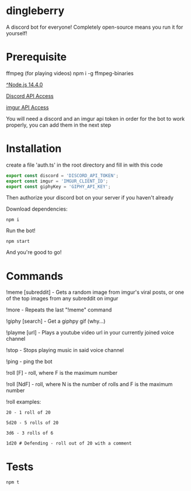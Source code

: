 # dingleberry

A discord bot for everyone! Completely open-source means you run it for yourself!

# Prerequisite

ffmpeg (for playing videos)
npm i -g ffmpeg-binaries

[^Node.js 14.4.0](https://nodejs.org/)

[Discord API Access](https://discordapp.com/developers/docs/intro)

[imgur API Access](https://apidocs.imgur.com/)

You will need a discord and an imgur api token in order for the bot to work properly, you can add them in the next step

# Installation

create a file 'auth.ts' in the root directory and fill in with this code

```javascript
export const discord = 'DISCORD_API_TOKEN';
export const imgur = 'IMGUR_CLIENT_ID';
export const giphyKey = 'GIPHY_API_KEY';
```

Then authorize your discord bot on your server if you haven't already

Download dependencies:

    npm i

Run the bot!

    npm start

And you're good to go!

# Commands

!meme [subreddit] - Gets a random image from imgur's viral posts, or one of the top images from any subreddit on imgur

!more - Repeats the last "!meme" command

!giphy [search] - Get a giphpy gif (why...)

!playme [url] - Plays a youtube video url in your currently joined voice channel

!stop - Stops playing music in said voice channel

!ping - ping the bot

!roll [F] - roll, where F is the maximum number

!roll [NdF] - roll, where N is the number of rolls and F is the maximum number

!roll examples:

    20 - 1 roll of 20

    5d20 - 5 rolls of 20

    3d6 - 3 rolls of 6

    1d20 # Defending - roll out of 20 with a comment

# Tests

    npm t
